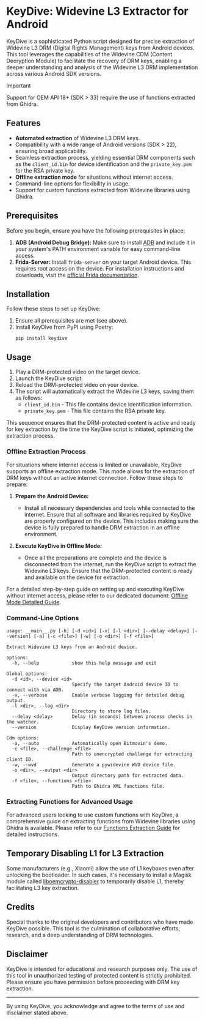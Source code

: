 # KeyDive: Widevine L3 Extractor for Android

KeyDive is a sophisticated Python script designed for precise extraction of Widevine L3 DRM (Digital Rights Management) keys from Android devices. This tool leverages the capabilities of the Widevine CDM (Content Decryption Module) to facilitate the recovery of DRM keys, enabling a deeper understanding and analysis of the Widevine L3 DRM implementation across various Android SDK versions.

> [!IMPORTANT]
> 
> Support for OEM API 18+ (SDK > 33) require the use of functions extracted from Ghidra.

## Features

- **Automated extraction** of Widevine L3 DRM keys.
- Compatibility with a wide range of Android versions (SDK > 22), ensuring broad applicability.
- Seamless extraction process, yielding essential DRM components such as the `client_id.bin` for device identification and the `private_key.pem` for the RSA private key.
- **Offline extraction mode** for situations without internet access.
- Command-line options for flexibility in usage.
- Support for custom functions extracted from Widevine libraries using Ghidra.

## Prerequisites

Before you begin, ensure you have the following prerequisites in place:

1. **ADB (Android Debug Bridge):** Make sure to install [ADB](https://github.com/hyugogirubato/KeyDive/blob/main/docs/PACKAGE.md#adb-android-debug-bridge) and include it in your system's PATH environment variable for easy command-line access.
2. **Frida-Server:** Install `frida-server` on your target Android device. This requires root access on the device. For installation instructions and downloads, visit the [official Frida documentation](https://frida.re/docs/installation/).

## Installation

Follow these steps to set up KeyDive:

1. Ensure all prerequisites are met (see above).
2. Install KeyDive from PyPI using Poetry:
   ```shell
   pip install keydive
   ```

## Usage

1. Play a DRM-protected video on the target device.
2. Launch the KeyDive script.
3. Reload the DRM-protected video on your device.
4. The script will automatically extract the Widevine L3 keys, saving them as follows:
   - `client_id.bin` - This file contains device identification information.
   - `private_key.pem` - This file contains the RSA private key.

This sequence ensures that the DRM-protected content is active and ready for key extraction by the time the KeyDive script is initiated, optimizing the extraction process.

### Offline Extraction Process

For situations where internet access is limited or unavailable, KeyDive supports an offline extraction mode. This mode allows for the extraction of DRM keys without an active internet connection. Follow these steps to prepare:

1. **Prepare the Android Device:**
   - Install all necessary dependencies and tools while connected to the internet. Ensure that all software and libraries required by KeyDive are properly configured on the device. This includes making sure the device is fully prepared to handle DRM extraction in an offline environment.

2. **Execute KeyDive in Offline Mode:**
   - Once all the preparations are complete and the device is disconnected from the internet, run the KeyDive script to extract the Widevine L3 keys. Ensure that the DRM-protected content is ready and available on the device for extraction.

For a detailed step-by-step guide on setting up and executing KeyDive without internet access, please refer to our dedicated document: [Offline Mode Detailed Guide](./docs/axinom/OFFLINE.md).

### Command-Line Options

```shell
usage: __main__.py [-h] [-d <id>] [-v] [-l <dir>] [--delay <delay>] [--version] [-a] [-c <file>] [-w] [-o <dir>] [-f <file>]

Extract Widevine L3 keys from an Android device.

options:
  -h, --help            show this help message and exit

Global options:
  -d <id>, --device <id>
                        Specify the target Android device ID to connect with via ADB.
  -v, --verbose         Enable verbose logging for detailed debug output.
  -l <dir>, --log <dir>
                        Directory to store log files.
  --delay <delay>       Delay (in seconds) between process checks in the watcher.
  --version             Display KeyDive version information.

Cdm options:
  -a, --auto            Automatically open Bitmovin's demo.
  -c <file>, --challenge <file>
                        Path to unencrypted challenge for extracting client ID.
  -w, --wvd             Generate a pywidevine WVD device file.
  -o <dir>, --output <dir>
                        Output directory path for extracted data.
  -f <file>, --functions <file>
                        Path to Ghidra XML functions file.

```

### Extracting Functions for Advanced Usage

For advanced users looking to use custom functions with KeyDive, a comprehensive guide on extracting functions from Widevine libraries using Ghidra is available. Please refer to our [Functions Extraction Guide](./docs/FUNCTIONS.md) for detailed instructions.

## Temporary Disabling L1 for L3 Extraction

Some manufacturers (e.g., Xiaomi) allow the use of L1 keyboxes even after unlocking the bootloader. In such cases, it's necessary to install a Magisk module called [liboemcrypto-disabler](https://github.com/hyugogirubato/KeyDive/blob/main/docs/PACKAGE.md#liboemcrypto-disabler) to temporarily disable L1, thereby facilitating L3 key extraction.

## Credits

Special thanks to the original developers and contributors who have made KeyDive possible. This tool is the culmination of collaborative efforts, research, and a deep understanding of DRM technologies.

## Disclaimer

KeyDive is intended for educational and research purposes only. The use of this tool in unauthorized testing of protected content is strictly prohibited. Please ensure you have permission before proceeding with DRM key extraction.

---

By using KeyDive, you acknowledge and agree to the terms of use and disclaimer stated above.
